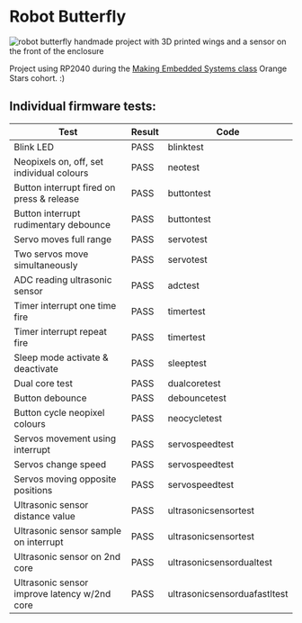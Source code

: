 # Robot Butterfly

![robot butterfly handmade project with 3D printed wings and a sensor on the front of the enclosure](http://robotzwrrl.xyz/images/splash/splash007.jpg)

Project using RP2040 during the [Making Embedded Systems class](https://classpert.com/classpertx/courses/making-embedded-systems/cohort) Orange Stars cohort. :)

## Individual firmware tests:

| Test                                         | Result | Code                         |
| -------------------------------------------- | ------ | ---------------------------- |
| Blink LED                                    | PASS   | blinktest                    |
| Neopixels on, off, set individual colours    | PASS   | neotest                      |
| Button interrupt fired on press & release    | PASS   | buttontest                   |
| Button interrupt rudimentary debounce        | PASS   | buttontest                   |
| Servo moves full range                       | PASS   | servotest                    |
| Two servos move simultaneously               | PASS   | servotest                    |
| ADC reading ultrasonic sensor                | PASS   | adctest                      |
| Timer interrupt one time fire                | PASS   | timertest                    |
| Timer interrupt repeat fire                  | PASS   | timertest                    |
| Sleep mode activate & deactivate             | PASS   | sleeptest                    |
| Dual core test                               | PASS   | dualcoretest                 |
| Button debounce                              | PASS   | debouncetest                 |
| Button cycle neopixel colours                | PASS   | neocycletest                 |
| Servos movement using interrupt              | PASS   | servospeedtest               |
| Servos change speed                          | PASS   | servospeedtest               |
| Servos moving opposite positions             | PASS   | servospeedtest               |
| Ultrasonic sensor distance value             | PASS   | ultrasonicsensortest         |
| Ultrasonic sensor sample on interrupt        | PASS   | ultrasonicsensortest         |
| Ultrasonic sensor on 2nd core                | PASS   | ultrasonicsensordualtest     |
| Ultrasonic sensor improve latency w/2nd core | PASS   | ultrasonicsensorduafastltest |

